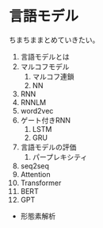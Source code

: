 # 言語モデル

ちまちままとめていきたい。

1. 言語モデルとは
2. マルコフモデル
   1. マルコフ連鎖
   2. NN
3. RNN
4. RNNLM
5. word2vec
6. ゲート付きRNN
   1. LSTM
   2. GRU
7. 言語モデルの評価
   1. パープレキシティ
8. seq2seq
9. Attention
10. Transformer
11. BERT
12. GPT



- 形態素解析